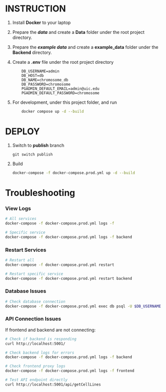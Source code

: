 # INSTRUCTION
1. Install **Docker** to your laptop

2. Prepare the **_data_** and create a **Data** folder under the root project directory.

3. Prepare the **_example data_** and create a **example_data** folder under the **Backend** directory.

4. Create a **.env** file under the root project directory
    ```dotenv
        DB_USERNAME=admin
        DB_HOST=db
        DB_NAME=chromosome_db
        DB_PASSWORD=chromosome
        PGADMIN_DEFAULT_EMAIL=admin@uic.edu
        PGADMIN_DEFAULT_PASSWORD=chromosome
    ```

5. For development, under this project folder, and run 
    ```bash
        docker compose up -d --build
    ```

# DEPLOY
1. Switch to **publish** branch
    ```
    git switch publish
    ```
2. Build
    ```bash
    docker-compose -f docker-compose.prod.yml up -d --build
    ```

# Troubleshooting

### View Logs
```bash
# All services
docker-compose -f docker-compose.prod.yml logs -f

# Specific service
docker-compose -f docker-compose.prod.yml logs -f backend
```

### Restart Services
```bash
# Restart all
docker-compose -f docker-compose.prod.yml restart

# Restart specific service
docker-compose -f docker-compose.prod.yml restart backend
```

### Database Issues
```bash
# Check database connection
docker-compose -f docker-compose.prod.yml exec db psql -U $DB_USERNAME -d $DB_NAME
```

### API Connection Issues
If frontend and backend are not connecting:

```bash
# Check if backend is responding
curl http://localhost:5001/

# Check backend logs for errors
docker-compose -f docker-compose.prod.yml logs -f backend

# Check frontend proxy logs
docker-compose -f docker-compose.prod.yml logs -f frontend

# Test API endpoint directly
curl http://localhost:5001/api/getCellLines
```